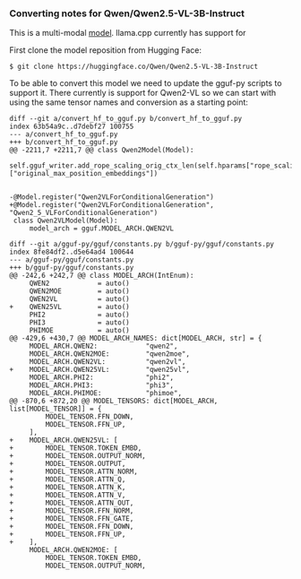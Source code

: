 ### Converting notes for Qwen/Qwen2.5-VL-3B-Instruct
This is a multi-modal [model](https://github.com/QwenLM/Qwen2.5-VL). llama.cpp
currently has support for 

First clone the model reposition from Hugging Face:
```console
$ git clone https://huggingface.co/Qwen/Qwen2.5-VL-3B-Instruct
```

To be able to convert this model we need to update the gguf-py scripts to
support it. There currently is support for Qwen2-VL so we can start with using
the same tensor names and conversion as a starting point:
```console
diff --git a/convert_hf_to_gguf.py b/convert_hf_to_gguf.py
index 63b54a9c..d7debf27 100755
--- a/convert_hf_to_gguf.py
+++ b/convert_hf_to_gguf.py
@@ -2211,7 +2211,7 @@ class Qwen2Model(Model):
                 self.gguf_writer.add_rope_scaling_orig_ctx_len(self.hparams["rope_scaling"]["original_max_position_embeddings"])
 
 
-@Model.register("Qwen2VLForConditionalGeneration")
+@Model.register("Qwen2VLForConditionalGeneration", "Qwen2_5_VLForConditionalGeneration")
 class Qwen2VLModel(Model):
     model_arch = gguf.MODEL_ARCH.QWEN2VL
 
diff --git a/gguf-py/gguf/constants.py b/gguf-py/gguf/constants.py
index 8fe84df2..d5e64ad4 100644
--- a/gguf-py/gguf/constants.py
+++ b/gguf-py/gguf/constants.py
@@ -242,6 +242,7 @@ class MODEL_ARCH(IntEnum):
     QWEN2            = auto()
     QWEN2MOE         = auto()
     QWEN2VL          = auto()
+    QWEN25VL         = auto()
     PHI2             = auto()
     PHI3             = auto()
     PHIMOE           = auto()
@@ -429,6 +430,7 @@ MODEL_ARCH_NAMES: dict[MODEL_ARCH, str] = {
     MODEL_ARCH.QWEN2:            "qwen2",
     MODEL_ARCH.QWEN2MOE:         "qwen2moe",
     MODEL_ARCH.QWEN2VL:          "qwen2vl",
+    MODEL_ARCH.QWEN25VL:         "qwen25vl",
     MODEL_ARCH.PHI2:             "phi2",
     MODEL_ARCH.PHI3:             "phi3",
     MODEL_ARCH.PHIMOE:           "phimoe",
@@ -870,6 +872,20 @@ MODEL_TENSORS: dict[MODEL_ARCH, list[MODEL_TENSOR]] = {
         MODEL_TENSOR.FFN_DOWN,
         MODEL_TENSOR.FFN_UP,
     ],
+    MODEL_ARCH.QWEN25VL: [
+        MODEL_TENSOR.TOKEN_EMBD,
+        MODEL_TENSOR.OUTPUT_NORM,
+        MODEL_TENSOR.OUTPUT,
+        MODEL_TENSOR.ATTN_NORM,
+        MODEL_TENSOR.ATTN_Q,
+        MODEL_TENSOR.ATTN_K,
+        MODEL_TENSOR.ATTN_V,
+        MODEL_TENSOR.ATTN_OUT,
+        MODEL_TENSOR.FFN_NORM,
+        MODEL_TENSOR.FFN_GATE,
+        MODEL_TENSOR.FFN_DOWN,
+        MODEL_TENSOR.FFN_UP,
+    ],
     MODEL_ARCH.QWEN2MOE: [
         MODEL_TENSOR.TOKEN_EMBD,
         MODEL_TENSOR.OUTPUT_NORM,

```



